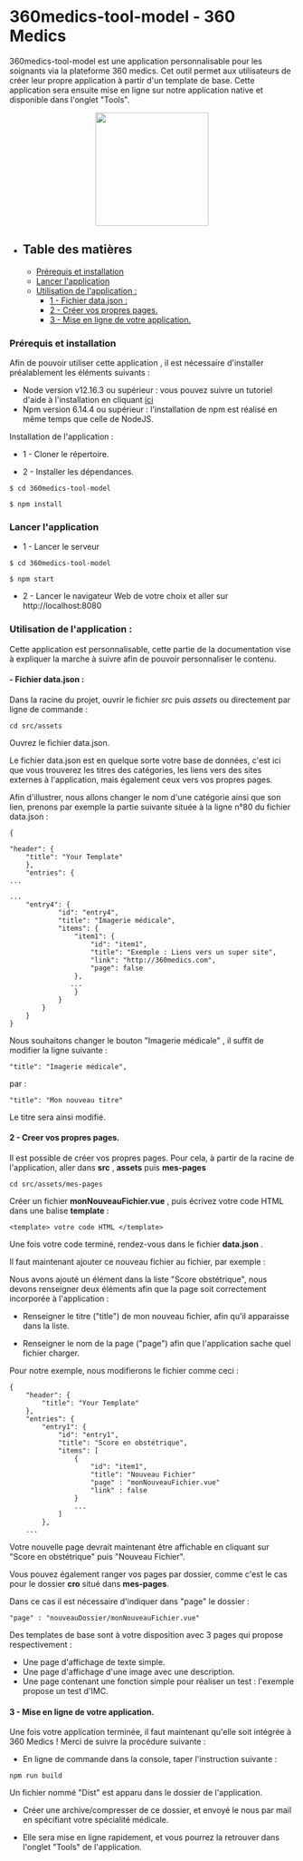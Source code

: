# 360medics-tool-model - 360 Medics 

360medics-tool-model est une application personnalisable pour les soignants via la plateforme 360 medics.
Cet outil permet aux utilisateurs de créer leur propre application à partir d'un template de base.
Cette application sera ensuite mise en ligne sur notre application native et disponible dans l'onglet "Tools".

<p align="center">
    <img src="https://i.imgur.com/LSeguNA.png" width="200">
</p>

- ## Table des matières
    - [Prérequis et installation](#prérequis-et-installation)
    - [Lancer l'application](#lancer-lapplication)
    - [Utilisation de l'application :](#utilisation-de-lapplication-)
      - [1 - Fichier data.json :](#--fichier-datajson-)
      - [2 - Créer vos propres pages.](#2---creer-vos-propres-pages)
      - [3 - Mise en ligne de votre application.](#3---mise-en-ligne-de-votre-application)


### Prérequis et installation
Afin de pouvoir utiliser cette application , il est nécessaire d'installer préalablement les éléments suivants :
- Node version v12.16.3 ou supérieur : vous pouvez suivre un tutoriel d'aide à l'installation en cliquant [ici](https://openclassrooms.com/fr/courses/1056721-des-applications-ultra-rapides-avec-node-js/1056956-installer-node-js)
- Npm version 6.14.4 ou supérieur : l'installation de npm est réalisé en même temps que celle de NodeJS.


Installation de l'application :
- 1 - Cloner le répertoire.
* 2 - Installer les dépendances.

```
$ cd 360medics-tool-model

$ npm install
```

### Lancer l'application

- 1 - Lancer le serveur

```
$ cd 360medics-tool-model

$ npm start

```

- 2 - Lancer le navigateur Web de votre choix et aller sur http://localhost:8080

### Utilisation de l'application :

Cette application est personnalisable, cette partie de la documentation vise à expliquer la marche à suivre afin de pouvoir personnaliser le contenu.

#### - Fichier data.json :

Dans la racine du projet, ouvrir le fichier _src_ puis _assets_ ou directement par ligne de commande :
```
cd src/assets 
```
Ouvrez le fichier data.json.

Le fichier data.json est en quelque sorte votre base de données, c'est ici que vous trouverez les titres des catégories, les liens vers des sites externes à l'application, mais également ceux vers vos propres pages.

Afin d'illustrer, nous allons changer le nom d'une catégorie ainsi que son lien, prenons par exemple la partie suivante située à la ligne n°80 du fichier data.json :

```
{

"header": {
    "title": "Your Template"
    },
    "entries": {
...

...
    "entry4": {
            "id": "entry4",
            "title": "Imagerie médicale",
            "items": {
                "item1": {
                    "id": "item1",
                    "title": "Exemple : Liens vers un super site",
                    "link": "http://360medics.com",
                    "page": false
                },
               ...
                }
            }
        }
    }
}
```

Nous souhaitons changer le bouton "Imagerie médicale" , il suffit de modifier la ligne suivante :
```
"title": "Imagerie médicale",
```

par :

```
"title": "Mon nouveau titre"
```

Le titre sera ainsi modifié.


#### 2 - Creer vos propres pages.

Il est possible de créer vos propres pages.
Pour cela, à partir de la racine de l'application, aller dans __src__ , __assets__ puis __mes-pages__  
```
cd src/assets/mes-pages 
```

Créer un fichier __monNouveauFichier.vue__ , puis écrivez votre code HTML dans une balise __template__ : 
```
<template> votre code HTML </template> 
```

Une fois votre code terminé, rendez-vous dans le fichier __data.json__ .

Il faut maintenant ajouter ce nouveau fichier au fichier, par exemple :

Nous avons ajouté un élément dans la liste "Score obstétrique",  nous devons renseigner deux éléments afin que la page soit correctement incorporée à l'application :  

* Renseigner le titre ("title") de mon nouveau fichier, afin qu'il apparaisse dans la liste.

* Renseigner le nom de la page ("page") afin que l'application sache quel fichier charger.

Pour notre exemple, nous modifierons le fichier comme ceci : 

```
{
    "header": {
        "title": "Your Template"
    },
    "entries": {
        "entry1": {
            "id": "entry1",
            "title": "Score en obstétrique",
            "items": [
                {
                    "id": "item1",
                    "title": "Nouveau Fichier"
                    "page" : "monNouveauFichier.vue"
                    "link" : false
                }
                ...
            ]
        },
    ...
```

Votre nouvelle page devrait maintenant être affichable en cliquant sur "Score en obstétrique" puis "Nouveau Fichier".

Vous pouvez également ranger vos pages par dossier, comme c'est le cas pour le dossier __cro__ situé dans __mes-pages__.

Dans ce cas il est nécessaire d'indiquer dans "page" le dossier : 
```
"page" : "nouveauDossier/monNouveauFichier.vue"
```

Des templates de base sont à votre disposition avec 3 pages qui propose respectivement : 

* Une page d'affichage de texte simple.
* Une page d'affichage d'une image avec une description.
* Une page contenant une fonction simple pour réaliser un test : l'exemple propose un test d'IMC.


#### 3 - Mise en ligne de votre application.

Une fois votre application terminée, il faut maintenant qu'elle soit intégrée à 360 Medics ! 
Merci de suivre la procédure suivante : 

* En ligne de commande dans la console, taper l'instruction suivante :
```
npm run build
```
Un fichier nommé "Dist" est apparu dans le dossier de l'application.

* Créer une archive/compresser de ce dossier, et envoyé le nous par mail en spécifiant votre spécialité médicale.

* Elle sera mise en ligne rapidement, et vous pourrez la retrouver dans l'onglet "Tools" de l'application.
